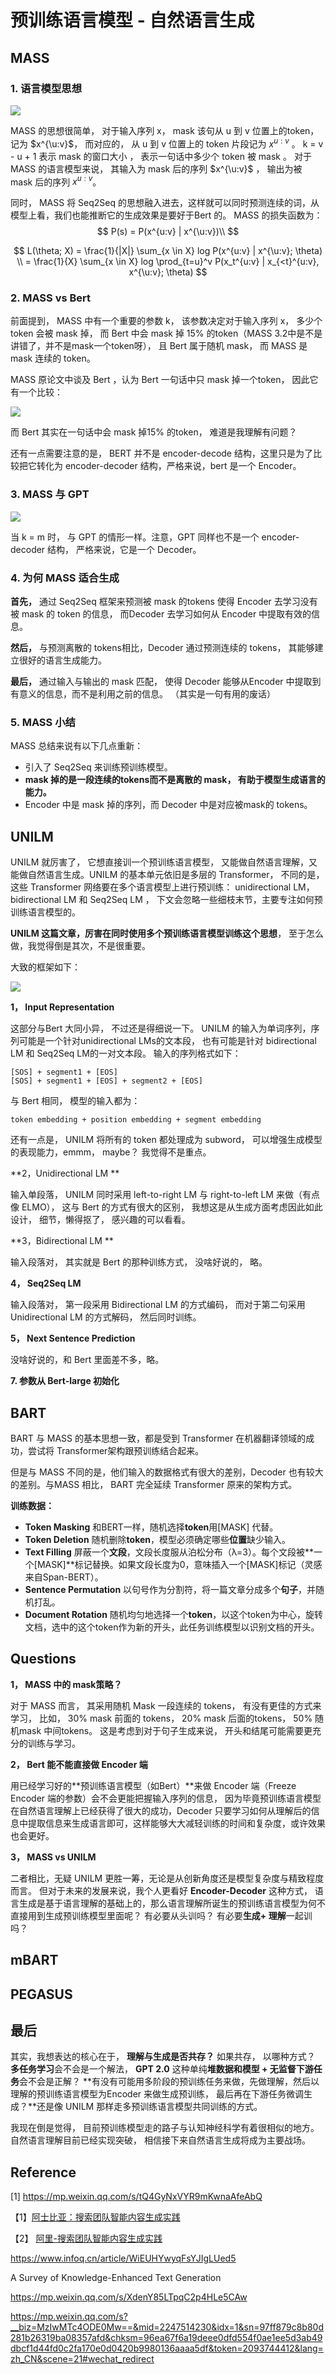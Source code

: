 # 预训练语言模型 - 自然语言生成

## MASS

### 1. 语言模型思想

![](image/MASS_1.png)

MASS 的思想很简单， 对于输入序列 x，  mask 该句从 u 到 v 位置上的token，记为 $x^{\u:v}$， 而对应的， 从 u 到 v 位置上的 token 片段记为 $x^{u:v}$ 。 k = v - u + 1 表示 mask 的窗口大小 ， 表示一句话中多少个 token 被 mask 。 对于 MASS 的语言模型来说， 其输入为 mask 后的序列 $x^{\u:v}$ ， 输出为被 mask 后的序列 $x^{u:v}$。

同时， MASS 将 Seq2Seq 的思想融入进去，这样就可以同时预测连续的词，从模型上看，我们也能推断它的生成效果是要好于Bert 的。 MASS 的损失函数为：
$$
P(s) = P(x^{u:v} | x^{\u:v})\\
$$

$$
L(\theta; X) = \frac{1}{|X|}  \sum_{x \in X} log P(x^{u:v} | x^{\u:v}; \theta) \\
= \frac{1}{X} \sum_{x \in X} log \prod_{t=u}^v P(x_t^{u:v} | x_{<t}^{u:v}, x^{\u:v}; \theta)
$$
### 2. MASS vs Bert

前面提到， MASS 中有一个重要的参数 k， 该参数决定对于输入序列 x， 多少个 token 会被 mask 掉， 而 Bert 中会 mask 掉 15% 的token（MASS 3.2中是不是讲错了，并不是mask一个token呀）， 且 Bert 属于随机 mask， 而 MASS 是 mask 连续的 token。

MASS 原论文中谈及 Bert ，认为 Bert 一句话中只 mask 掉一个token， 因此它有一个比较：

![](image/MASS_2.png)

而 Bert 其实在一句话中会 mask 掉15% 的token， 难道是我理解有问题？ 

还有一点需要注意的是， BERT 并不是 encoder-decode 结构，这里只是为了比较把它转化为 encoder-decoder 结构，严格来说，bert 是一个 Encoder。

### 3. MASS 与 GPT

![](image/MASS_3.png)

当 k = m 时， 与 GPT 的情形一样。注意，GPT 同样也不是一个 encoder-decoder 结构， 严格来说，它是一个 Decoder。

### 4. 为何 MASS 适合生成

**首先，** 通过 Seq2Seq 框架来预测被 mask 的tokens 使得 Encoder 去学习没有被 mask 的 token 的信息， 而Decoder 去学习如何从 Encoder 中提取有效的信息。

**然后，** 与预测离散的 tokens相比，Decoder 通过预测连续的 tokens， 其能够建立很好的语言生成能力。

**最后，** 通过输入与输出的 mask 匹配， 使得 Decoder 能够从Encoder 中提取到有意义的信息，而不是利用之前的信息。 （其实是一句有用的废话）

### 5. MASS 小结

MASS 总结来说有以下几点重新：

- 引入了 Seq2Seq 来训练预训练模型。
- **mask 掉的是一段连续的tokens而不是离散的 mask， 有助于模型生成语言的能力。**
- Encoder 中是 mask 掉的序列，而 Decoder 中是对应被mask的 tokens。

## UNILM

UNILM  就厉害了， 它想直接训一个预训练语言模型， 又能做自然语言理解，又能做自然语言生成。UNILM 的基本单元依旧是多层的 Transformer， 不同的是，这些 Transformer 网络要在多个语言模型上进行预训练：  unidirectional LM， bidirectional LM 和 Seq2Seq LM ， 下文会忽略一些细枝末节，主要专注如何预训练语言模型的。

**UNILM 这篇文章，厉害在同时使用多个预训练语言模型训练这个思想**， 至于怎么做，我觉得倒是其次，不是很重要。

大致的框架如下：

![](http://ww1.sinaimg.cn/large/006gOeiSly1g4d6mx2mcwj30o80jhdid.jpg)

**1， Input Representation**

这部分与Bert 大同小异， 不过还是得细说一下。 UNILM 的输入为单词序列，序列可能是一个针对unidirectional LMs的文本段， 也有可能是针对 bidirectional LM 和 Seq2Seq LM的一对文本段。 输入的序列格式如下：

```
[SOS] + segment1 + [EOS]
[SOS] + segment1 + [EOS] + segment2 + [EOS]
```

与 Bert 相同， 模型的输入都为：

```
token embedding + position embedding + segment embedding
```

还有一点是， UNILM 将所有的 token 都处理成为 subword， 可以增强生成模型的表现能力，emmm， maybe？ 我觉得不是重点。

**2，Unidirectional LM **

输入单段落， UNILM 同时采用 left-to-right LM 与 right-to-left LM 来做（有点像 ELMO）， 这与 Bert 的方式有很大的区别， 我想这是从生成方面考虑因此如此设计， 细节，懒得抠了， 感兴趣的可以看看。

**3，Bidirectional LM **

输入段落对， 其实就是 Bert 的那种训练方式， 没啥好说的， 略。

**4， Seq2Seq LM**

输入段落对， 第一段采用 Bidirectional LM 的方式编码， 而对于第二句采用 Unidirectional LM 的方式解码， 然后同时训练。

**5， Next Sentence Prediction**

没啥好说的，和 Bert 里面差不多，略。

**7. 参数从 Bert-large 初始化**



## BART

BART 与 MASS 的基本思想一致，都是受到 Transformer 在机器翻译领域的成功，尝试将 Transformer架构跟预训练结合起来。

但是与 MASS 不同的是，他们输入的数据格式有很大的差别，Decoder 也有较大的差别。与MASS 相比， BART 完全延续 Transformer 原来的架构方式。

**训练数据：**

- **Token Masking** 和BERT一样，随机选择**token**用[MASK] 代替。
- **Token Deletion** 随机删除**token**，模型必须确定哪些**位置**缺少输入。
- **Text Filling** 屏蔽一个**文段**，文段长度服从泊松分布（λ=3）。每个文段被**一个[MASK]**标记替换。如果文段长度为0，意味插入一个[MASK]标记（灵感来自Span-BERT）。
- **Sentence Permutation** 以句号作为分割符，将一篇文章分成多个**句子**，并随机打乱。
- **Document Rotation** 随机均匀地选择一个**token**，以这个token为中心，旋转文档，选中的这个token作为新的开头，此任务训练模型以识别文档的开头。











## Questions

**1， MASS 中的 mask策略？**

对于 MASS  而言， 其采用随机 Mask 一段连续的 tokens， 有没有更佳的方式来学习， 比如， 30% mask 前面的 tokens， 20% mask 后面的tokens， 50% 随机mask 中间tokens。 这是考虑到对于句子生成来说， 开头和结尾可能需要更充分的训练与学习。

**2， Bert 能不能直接做 Encoder 端**

用已经学习好的**预训练语言模型（如Bert）**来做 Encoder 端（Freeze Encoder 端的参数）会不会更能把握输入序列的信息， 因为毕竟预训练语言模型在自然语言理解上已经获得了很大的成功，Decoder 只要学习如何从理解后的信息中提取信息来生成语言即可，这样能够大大减轻训练的时间和复杂度，或许效果也会更好。

**3， MASS vs UNILM**

二者相比，无疑 UNILM 更胜一筹，无论是从创新角度还是模型复杂度与精致程度而言。 但对于未来的发展来说，我个人更看好 **Encoder-Decoder** 这种方式， 语言生成是基于语言理解的基础上的，那么语言理解所诞生的预训练语言模型为何不直接用到生成预训练模型里面呢？ 有必要从头训吗？ 有必要**生成+ 理解**一起训吗？





## mBART





## PEGASUS











## 最后

其实，我想表达的核心在于， **理解与生成是否共存？** 如果共存， 以哪种方式？ **多任务学习**会不会是一个解法， **GPT 2.0** 这种单纯**堆数据和模型 + 无监督下游任务**会不会是正解？ **有没有可能用多阶段的预训练任务来做，先做理解，然后以理解的预训练语言模型为Encoder 来做生成预训练， 最后再在下游任务微调生成？**还是像 UNILM 那样走多预训练语言模型共同训练的方式。

我现在倒是觉得， 目前预训练模型走的路子与认知神经科学有着很相似的地方。自然语言理解目前已经实现突破， 相信接下来自然语言生成将成为主要战场。 









## Reference



[1] https://mp.weixin.qq.com/s/tQ4GyNxVYR9mKwnaAfeAbQ

【1】[阿士比亚：搜索团队智能内容生成实践](https://yq.aliyun.com/articles/431463)

【2】 [阿里-搜索团队智能内容生成实践](https://zhuanlan.zhihu.com/p/33956907)

https://www.infoq.cn/article/WiEUHYwyqFsYJIgLUed5

A Survey of Knowledge-Enhanced Text Generation

https://mp.weixin.qq.com/s/XdenY85LTpqC2p4HLe5CAw

https://mp.weixin.qq.com/s?__biz=MzIwMTc4ODE0Mw==&mid=2247514230&idx=1&sn=97ff879c8b80d281b26319ba08357afd&chksm=96ea67f6a19deee0dfd554f0ae1ee5d3ab49dbcf1d44fd0c2fa170e0d0420b9980136aaaa5df&token=2093744412&lang=zh_CN&scene=21#wechat_redirect